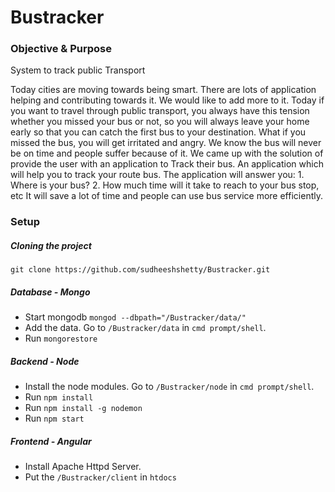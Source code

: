 # Bustracker

### Objective & Purpose
System to track public Transport

Today cities are moving towards being smart. There are lots of application helping and contributing towards it. We would like to add more to it. Today if you want to travel through public transport, you always have this tension whether you missed your bus or not, so you will always leave your home early so that you can catch the first bus to your destination. What if you missed the bus, you will get irritated and angry. We know the bus will never be on time and people suffer because of it. We came up with the solution of provide the user with an application to Track their bus. An application which will help you to track your route bus. The application will answer you: 1. Where is your bus? 2. How much time will it take to reach to your bus stop, etc It will save a lot of time and people can use bus service more efficiently.

### Setup
##### Cloning the project
`git clone https://github.com/sudheeshshetty/Bustracker.git`

##### Database - Mongo
* Start mongodb `mongod --dbpath="/Bustracker/data/"`
* Add the data. Go to `/Bustracker/data` in `cmd prompt/shell`.
* Run `mongorestore`

##### Backend - Node
* Install the node modules. Go to `/Bustracker/node` in `cmd prompt/shell`.
* Run `npm install`
* Run `npm install -g nodemon`
* Run `npm start`

##### Frontend - Angular
* Install Apache Httpd Server.
* Put the `/Bustracker/client` in `htdocs`
